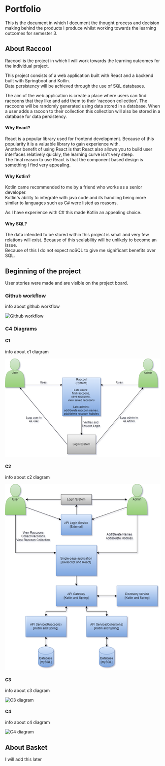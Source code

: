 # Portfolio
This is the document in which I document the thought process and decision making behind the products I produce whilst working towards the learning outcomes for semester 3.

## About Raccool
Raccool is the project in which I will work towards the learning outcomes for the individual project. <br>

This project consists of a web application built with React and a backend built with Springboot and Kotlin. <br>
Data persistency will be achieved through the use of SQL databases. <br>

The aim of the web application is create a place where users can find raccoons that they like and add them to their 'raccoon collection'. The raccoons will be randomly generated using data stored in a database. When a user adds a racoon to their collection this collection will also be stored in a database for data persistency.

#### Why React?
React is a popular library used for frontend development. Because of this popularity it is a valuable library to gain experience with. <br>
Another benefit of using React is that React also allows you to build user interfaces relatively quickly, the learning curve isn't very steep. <br>
The final reason to use React is that the component based design is something I find very appealing.

#### Why Kotlin?
Kotlin came recommended to me by a friend who works as a senior developer. <br>
Kotlin's ability to integrate with java code and its handling being more similar to languages such as C# were listed as reasons. <br>

As I have experience with C# this made Kotlin an appealing choice.

#### Why SQL?
The data intended to be stored within this project is small and very few relations will exist. Because of this scalability will be unlikely to become an issue. <br>
Because of this I do not expect noSQL to give me significant benefits over SQL.

## Beginning of the project
User stories were made and are visible on the project board.

### Github workflow
info about github workflow

![Github workflow](/portfolio_images/Github_Workflow.drawio.png)

### C4 Diagrams

#### C1
info about c1 diagram

![C1 diagram](/portfolio_images/Raccool_C1_Context_Diagram.drawio.png)

#### C2
info about c2 diagram

![C2 diagram](/portfolio_images/Raccool_C2_Containers_Diagram.drawio.png)

#### C3
info about c3 diagram

![C3 diagram](/portfolio_images/Raccool_C3_Components_Diagram.drawio.png)

#### C4
info about c4 diagram

![C4 diagram](/portfolio_images/Raccool_C4_Code_Diagram.drawio.png)


## About Basket
I will add this later